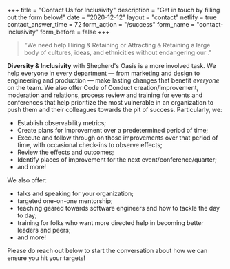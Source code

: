 +++
title = "Contact Us for Inclusivity"
description = "Get in touch by filling out the form below!"
date = "2020-12-12"
layout = "contact"
netlify = true
contact_answer_time = 72
form_action = "/success"
form_name = "contact-inclusivity"
form_before = false
+++

> "We need help Hiring & Retaining or Attracting & Retaining a large body of cultures, ideas, and ethnicities without endangering our ."

**Diversity & Inclusivity** with Shepherd's Oasis is a more involved task. We help everyone in every department — from marketing and design to engineering and production — make lasting changes that benefit *everyone* on the team. We also offer Code of Conduct creation/improvement, moderation and relations, process review and training for events and conferences that help prioritize the most vulnerable in an organization to push them and their colleagues towards the pit of success. Particularly, we:

- Establish observability metrics;
- Create plans for improvement over a predetermined period of time;
- Execute and follow through on those improvements over that period of time, with occasional check-ins to observe effects;
- Review the effects and outcomes;
- Identify places of improvement for the next event/conference/quarter;
- and more!

We also offer:

- talks and speaking for your organization;
- targeted one-on-one mentorship;
- teaching geared towards software engineers and how to tackle the day to day;
- training for folks who want more directed help in becoming better leaders and peers;
- and more!

Please do reach out below to start the conversation about how we can ensure you hit your targets!

